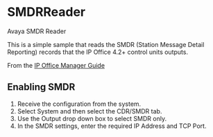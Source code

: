 SMDRReader
==========

Avaya SMDR Reader

This is a simple sample that reads the SMDR (Station Message Detail Reporting) records that the IP Office 4.2+ control units outputs.

From the [IP Office Manager Guide](http://www.devconnectprogram.com/fileMedia/download/d5d23aca-8ea9-471d-92e4-dd0ca37cac3f)

Enabling SMDR
-------------
  1. Receive the configuration from the system.
  1. Select System and then select the CDR/SMDR tab.
  1. Use the Output drop down box to select SMDR only.
  1. In the SMDR settings, enter the required IP Address and TCP Port.

